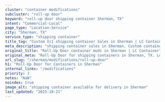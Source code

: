 ```yaml
---
cluster: "container modifications"
subcluster: "roll-up door"
keyword: "roll-up door shipping container Sherman, TX"
intent: "Commercial-Local"
page_type: "Location-Service"
city: "Sherman, TX"
service_type: "shipping container"
title_tag: "Custom Ic1 shipping container Sales in Sherman | LC Container"
meta_description: "shipping container sales in Sherman. Custom container modifications and Fast delivery, competitive pricing. Serving modifications area. Quote ID: 9O4. Call (214) 524-4168 for your free quote today."
original_title: "Roll-Up Door container mods in Sherman | LC Container"
original_meta: "Roll-Up Door for shipping containers in Sherman, TX. Local fabrication & pro install. LC Container — Since 2003. Get a quote."
url_slug: "/sherman/modifications/roll-up-door"
h1: "Roll-Up Door for Containers in Sherman"
internal_links: "/modifications"
priority: 3
notes: "NaN"
noindex: true
image_alt: "shipping container available for delivery in Sherman"
last_updated: "2025-10-21"
---
```


<!-- TODO: Add unique city/inventory copy, images, and internal links here. -->
